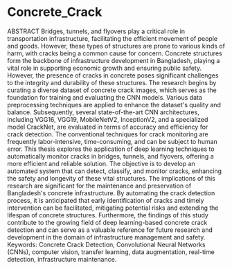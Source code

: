 # Concrete_Crack
ABSTRACT
Bridges, tunnels, and flyovers play a critical role in transportation infrastructure, facilitating the efficient movement of people and goods. However, these types of structures are prone to various kinds of harm, with cracks being a common cause for concern. Concrete structures form the backbone of infrastructure development in Bangladesh, playing a vital role in supporting economic growth and ensuring public safety. However, the presence of cracks in concrete poses significant challenges to the integrity and durability of these structures. The research begins by curating a diverse dataset of concrete crack images, which serves as the foundation for training and evaluating the CNN models. Various data preprocessing techniques are applied to enhance the dataset's quality and balance. Subsequently, several state-of-the-art CNN architectures, including VGG16, VGG19, MobileNetV2, InceptionV2, and a specialized model CrackNet, are evaluated in terms of accuracy and efficiency for crack detection. The conventional techniques for crack monitoring are frequently labor-intensive, time-consuming, and can be subject to human error. This thesis explores the application of deep learning techniques to automatically monitor cracks in bridges, tunnels, and flyovers, offering a more efficient and reliable solution. The objective is to develop an automated system that can detect, classify, and monitor cracks, enhancing the safety and longevity of these vital structures. The implications of this research are significant for the maintenance and preservation of Bangladesh's concrete infrastructure. By automating the crack detection process, it is anticipated that early identification of cracks and timely intervention can be facilitated, mitigating potential risks and extending the lifespan of concrete structures. Furthermore, the findings of this study contribute to the growing field of deep learning-based concrete crack detection and can serve as a valuable reference for future research and development in the domain of infrastructure management and safety. 
Keywords: Concrete Crack Detection, Convolutional Neural Networks (CNNs), computer vision, transfer learning, data augmentation, real-time detection, infrastructure maintenance.

